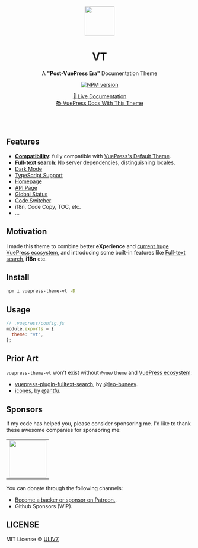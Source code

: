 <br>
<br>

<p align="center">
    <img width="80" src="https://github.com/ulivz/vt/raw/master/media/logo.svg">
    <br>
    <h1 align="center">VT</h1>
</p>

<p align="center">
  A <b>"Post-VuePress Era"</b> Documentation Theme<br>
</p>

<p align="center">
<a href="https://www.npmjs.com/package/vuepress-theme-vt"><img src="https://img.shields.io/npm/v/vuepress-theme-vt?color=c95f8b&amp;label=" alt="NPM version"></a></p>

<p align="center">
  <a target="_blank" href="https://vt.insx.dev">📖 Live Documentation</a><br>
  <a target="_blank" href="https://vuepress-docs.vercel.app/">📚 VuePress Docs With This Theme</a>
</p>

<br>
<br>

## Features

- [**Compatibility**](https://vt.insx.dev/guide/migration.html): fully compatible with [VuePress's Default Theme](https://vuepress.vuejs.org/theme/default-theme-config.html).
- [**Full-text search**](https://vt.insx.dev/guide/search.html): No server dependencies, distinguishing locales.
- [Dark Mode](https://vt.insx.dev/guide/dark-mode.html)
- [TypeScript Support](https://vt.insx.dev/guide/configuration.html)
- [Homepage](https://vt.insx.dev/guide/home.html)
- [API Page](https://vt.insx.dev/guide/api-page.html)
- [Global Status](https://vt.insx.dev/guide/status.html)
- [Code Switcher](https://vt.insx.dev/guide/code-switcher.html)
- i18n, Code Copy, TOC, etc.
- ...

## Motivation

I made this theme to combine better **eXperience** and [current huge VuePress ecosystem](https://github.com/vuepress/awesome-vuepress/), and introducing some built-in features like [Full-text search](https://vt.insx.dev/guide/search.html), **i18n** etc.


## Install

```bash
npm i vuepress-theme-vt -D
```

## Usage

```js
// .vuepress/config.js
module.exports = {
  theme: "vt",
};
```

## Prior Art

`vuepress-theme-vt` won't exist without `@vue/theme` and [VuePress ecosystem](https://github.com/vuepress/awesome-vuepress/):

- [vuepress-plugin-fulltext-search](https://github.com/leo-buneev/vuepress-plugin-fulltext-search), by [@leo-buneev](https://github.com/leo-buneev).
- [icones](https://icones.js.org/), by [@antfu](https://icones.js.org/).

## Sponsors

If my code has helped you, please consider sponsoring me. I'd like to thank these awesome companies for sponsoring me:

<table>
  <tbody>
    <tr>
      <td align="center" valign="middle">
        <a href="https://n8n.io/" target="_blank">
          <img width="100px" src="https://avatars.githubusercontent.com/u/45487711?s=200&v=4">
        </a>
      </td>
    </tr><tr></tr>
  </tbody>
</table>

You can donate through the following channels:

- [Become a backer or sponsor on Patreon.](https://www.patreon.com/ulivz).
- Github Sponsors (WIP).

## LICENSE

MIT License © [ULIVZ](https://github.com/ulivz)
